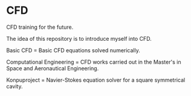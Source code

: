 # CFD
CFD training for the future.

The idea of this repository is to introduce myself into CFD.

Basic CFD = Basic CFD equations solved numerically.

Computational Engineering = CFD works carried out in the Master's in Space and Aeronautical Engineering.

Konpuproject = Navier-Stokes equation solver for a square symmetrical cavity.
